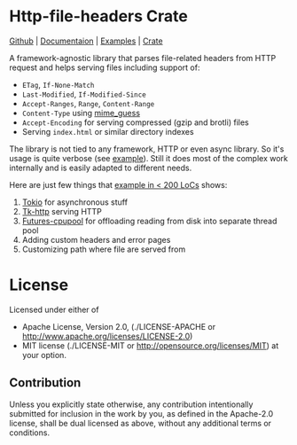 Http-file-headers Crate
=======================

[Github](https://github.com/swindon-rs/http-file-headers) |
[Documentaion](http://docs.rs/http-file-headers) |
[Examples](https://github.com/swindon-rs/http-file-headers/tree/master/examples) |
[Crate](https://crates.io/crates/http-file-headers)


A framework-agnostic library that parses file-related headers from HTTP request
and helps serving files including support of:

* `ETag`, `If-None-Match`
* `Last-Modified`, `If-Modified-Since`
* `Accept-Ranges`, `Range`, `Content-Range`
* `Content-Type` using [mime_guess][2]
* `Accept-Encoding` for serving compressed (gzip and brotli) files
* Serving `index.html` or similar directory indexes

The library is not tied to any framework, HTTP or even async library. So
it's usage is quite verbose (see [example][1]). Still it does most of the
complex work internally and is easily adapted to different needs.

Here are just few things that [example in < 200 LoCs][1] shows:

1. [Tokio](https://tokio.rs) for asynchronous stuff
2. [Tk-http](https://github.com/swindon-rs/tk-http) serving HTTP
3. [Futures-cpupool](https://crates.io/crates/futures-cpupool) for
    offloading reading from disk into separate thread pool
4. Adding custom headers and error pages
5. Customizing path where file are served from

[1]: https://github.com/swindon-rs/http-file-headers/tree/master/examples/serve_dir.rs
[2]: https://github.com/crates/mime_guess


License
=======

Licensed under either of

* Apache License, Version 2.0,
  (./LICENSE-APACHE or http://www.apache.org/licenses/LICENSE-2.0)
* MIT license (./LICENSE-MIT or http://opensource.org/licenses/MIT)
  at your option.

Contribution
------------

Unless you explicitly state otherwise, any contribution intentionally
submitted for inclusion in the work by you, as defined in the Apache-2.0
license, shall be dual licensed as above, without any additional terms or
conditions.


